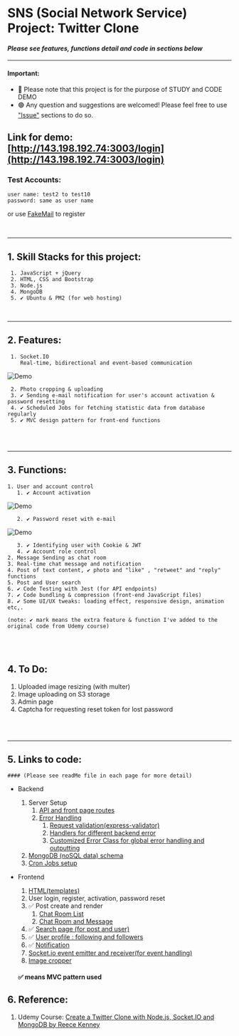 # SNS (Social Network Service) Project: Twitter Clone

#### ___Please see features, functions detail and code in sections below___

***
#### Important: 
  - 🔴 Please note that this project is for the purpose of STUDY and CODE DEMO
  - 🟢 Any question and suggestions are welcomed! Please feel free to use ["Issue"](https://github.com/avgsteve/nodejs_proj_twitter/issues) sections to do so.
## Link for demo: [http://143.198.192.74:3003/login](http://143.198.192.74:3003/login)
### Test Accounts: 
    user name: test2 to test10 
    password: same as user name

   or use [FakeMail](https://www.fakemail.net/) to register <br>

<br>   

***
## 1. Skill Stacks for this project:
     1. JavaScript + jQuery
     2. HTML, CSS and Bootstrap
     3. Node.js
     4. MongoDB
     5. ✔️ Ubuntu & PM2 (for web hosting)
<br>

***
## 2. Features:
     1. Socket.IO
        Real-time, bidirectional and event-based communication
   ![Demo](https://my-profile-site-storage.sgp1.cdn.digitaloceanspaces.com/img/project/twitter/demo/realtime_chat_message.gif)


     2. Photo cropping & uploading
     3. ✔️ Sending e-mail notification for user's account activation & password resetting
     4. ✔️ Scheduled Jobs for fetching statistic data from database regularly
     5. ✔️ MVC design pattern for front-end functions

<br>
<br>

***   
## 3. Functions:
    1. User and account control
       1. ✔️ Account activation
   ![Demo](https://my-profile-site-storage.sgp1.cdn.digitaloceanspaces.com/img/project/twitter/demo/regsiter_and_activate_user.gif)
       
       2. ✔️ Password reset with e-mail 
   ![Demo](https://my-profile-site-storage.sgp1.cdn.digitaloceanspaces.com/img/project/twitter/demo/reset_password.gif)

       3. ✔️ Identifying user with Cookie & JWT 
       4. ✔️ Account role control 
    2. Message Sending as chat room
    3. Real-time chat message and notification
    4. Post of text content, ✔️ photo and "like" , "retweet" and "reply" functions
    5. Post and User search
    6. ✔️ Code Testing with Jest (for API endpoints) 
    7. ✔️ Code bundling & compression (front-end JavaScript files) 
    8. ✔️ Some UI/UX tweaks: loading effect, responsive design, animation etc,. 
    
    (note: ✔️ mark means the extra feature & function I've added to the original code from Udemy course)

<br>
<br>



## 4. To Do:
   1. Uploaded image resizing (with multer)
   2. Image uploading on S3 storage
   3. Admin page
   4. Captcha for requesting reset token for lost password

<br><br>

***
## 5. Links to code:

    #### (Please see readMe file in each page for more detail)

  - Backend
    
     1. Server Setup
        1. [API and front page routes](https://github.com/avgsteve/nodejs_proj_twitter/blob/b14866b5aae262329a8e9818302e2a4273ab6145/server/app.js#L72)
        2. [Error Handling](https://github.com/avgsteve/nodejs_proj_twitter/tree/main/server/routes/errorHandlers)
           1. [Request validation(express-validator)](https://github.com/avgsteve/nodejs_proj_twitter/blob/main/server/routes/errorHandlers/checkReqValidationErrors.js)
           2. [Handlers for different backend error](https://github.com/avgsteve/nodejs_proj_twitter/blob/main/server/routes/errorHandlers/routeNotFoundHandler.js)
           3. [Customized Error Class for global error handling and outputting](https://github.com/avgsteve/nodejs_proj_twitter/blob/main/server/routes/errorHandlers/customError.js)
     2. [MongoDB (noSQL data) schema](https://github.com/avgsteve/nodejs_proj_twitter/tree/main/server/database/schemas)
     3. [Cron Jobs setup](https://github.com/avgsteve/nodejs_proj_twitter/tree/main/server/scheduledJobs)


  - Frontend

      1. [HTML(templates)](https://github.com/avgsteve/nodejs_proj_twitter/tree/main/views)
      2. User login, register, activation, password reset
      3. ✅ Post create and render
         1. [Chat Room List](https://github.com/avgsteve/nodejs_proj_twitter/tree/main/public/js/chatList)
         2. [Chat Room and Message](https://github.com/avgsteve/nodejs_proj_twitter/tree/main/public/js/chatRoom)
      4. ✅ [Search page (for post and user)](https://github.com/avgsteve/nodejs_proj_twitter/tree/main/public/js/search)
      5. ✅ [User profile : following and followers](https://github.com/avgsteve/nodejs_proj_twitter/tree/main/public/js/profile)
      6. ✅ [Notification](https://github.com/avgsteve/nodejs_proj_twitter/tree/main/public/js/notification)
      7. [Socket.io event emitter and receiver(for event handling)](https://github.com/avgsteve/nodejs_proj_twitter/tree/main/public/js/clientSideSocket.io)
      8. [Image cropper](https://github.com/avgsteve/nodejs_proj_twitter/tree/main/public/js/image-uploader)   
      ####  ✅ means MVC pattern used


## 6. Reference:

  1. Udemy Course: [Create a Twitter Clone with Node.js, Socket.IO and MongoDB by Reece Kenney ](https://www.udemy.com/course/create-a-twitter-clone-with-nodejs-socketio-and-mongodb/learn/lecture/23305854?start=15#overview)



